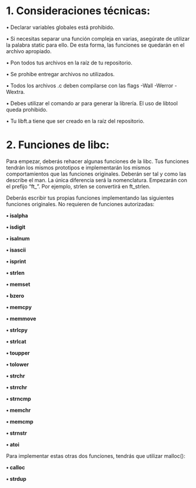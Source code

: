 <h1>1. Consideraciones técnicas:</h1>

• Declarar variables globales está prohibido.

• Si necesitas separar una función compleja en varias, asegúrate de utilizar la palabra
static para ello. De esta forma, las funciones se quedarán en el archivo apropiado.

• Pon todos tus archivos en la raíz de tu repositorio.

• Se prohibe entregar archivos no utilizados.

• Todos los archivos .c deben compilarse con las flags -Wall -Werror -Wextra.

• Debes utilizar el comando ar para generar la librería. El uso de libtool queda
prohibido.

• Tu libft.a tiene que ser creado en la raíz del repositorio.



<h1>2. Funciones de libc:</h1>

Para empezar, deberás rehacer algunas funciones de la libc. Tus funciones tendrán los
mismos prototipos e implementarán los mismos comportamientos que las funciones originales. Deberán ser tal y como las describe el man. La única diferencia será la nomenclatura.
Empezarán con el prefijo “ft_”. Por ejemplo, strlen se convertirá en ft_strlen.

Deberás escribir tus propias funciones implementando las siguientes funciones originales. No requieren de funciones autorizadas:

**• isalpha**

**• isdigit**

**• isalnum**

**• isascii**

**• isprint**

**• strlen**

**• memset**

**• bzero**

**• memcpy**

**• memmove**

**• strlcpy**

**• strlcat**

**• toupper**

**• tolower**

**• strchr**

**• strrchr**

**• strncmp**

**• memchr**

**• memcmp**

**• strnstr**

**• atoi**

Para implementar estas otras dos funciones, tendrás que utilizar malloc():

**• calloc**

**• strdup**
